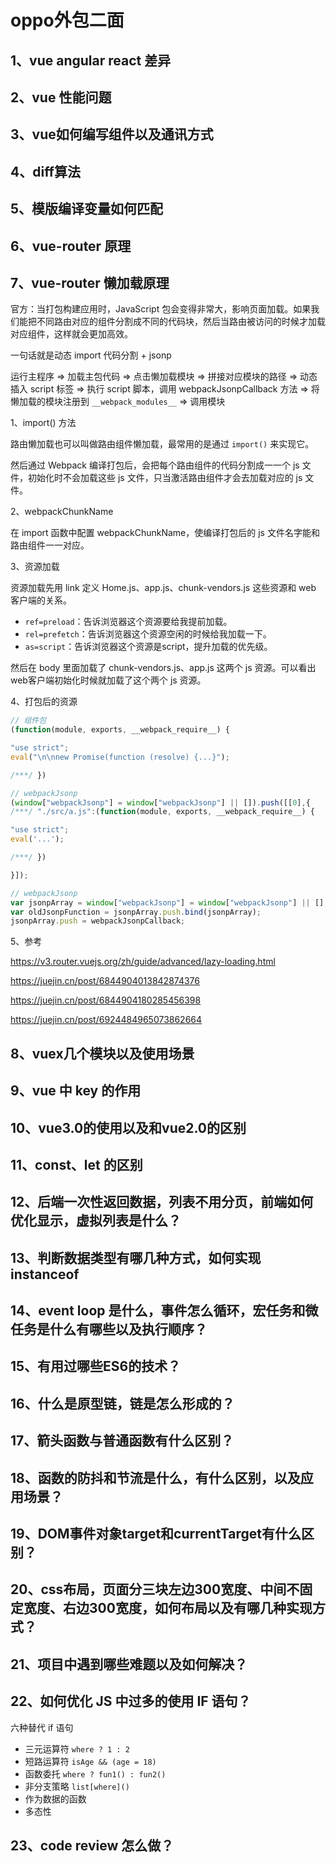 # oppo外包二面

## 1、vue angular react 差异

## 2、vue 性能问题

## 3、vue如何编写组件以及通讯方式

## 4、diff算法

## 5、模版编译变量如何匹配

## 6、vue-router 原理

## 7、vue-router 懒加载原理

官方：当打包构建应用时，JavaScript 包会变得非常大，影响页面加载。如果我们能把不同路由对应的组件分割成不同的代码块，然后当路由被访问的时候才加载对应组件，这样就会更加高效。

一句话就是动态 import 代码分割 + jsonp

运行主程序 => 加载主包代码 => 点击懒加载模块 => 拼接对应模块的路径 => 动态插入 script 标签 => 执行 script 脚本，调用 webpackJsonpCallback 方法 => 将懒加载的模块注册到 `__webpack_modules__` => 调用模块

1、import() 方法

路由懒加载也可以叫做路由组件懒加载，最常用的是通过 `import()` 来实现它。

然后通过 Webpack 编译打包后，会把每个路由组件的代码分割成一一个 js 文件，初始化时不会加载这些 js 文件，只当激活路由组件才会去加载对应的 js 文件。

2、webpackChunkName

在 import 函数中配置 webpackChunkName，使编译打包后的 js 文件名字能和路由组件一一对应。

3、资源加载

资源加载先用 link 定义 Home.js、app.js、chunk-vendors.js 这些资源和 web 客户端的关系。

- `ref=preload`：告诉浏览器这个资源要给我提前加载。
- `rel=prefetch`：告诉浏览器这个资源空闲的时候给我加载一下。
- `as=script`：告诉浏览器这个资源是script，提升加载的优先级。

然后在 body 里面加载了 chunk-vendors.js、app.js 这两个 js 资源。可以看出web客户端初始化时候就加载了这个两个 js 资源。

4、打包后的资源

```js
// 组件包
(function(module, exports, __webpack_require__) {

"use strict";
eval("\n\nnew Promise(function (resolve) {...}");

/***/ })

// webpackJsonp
(window["webpackJsonp"] = window["webpackJsonp"] || []).push([[0],{
/***/ "./src/a.js":(function(module, exports, __webpack_require__) {

"use strict";
eval('...');

/***/ })

}]);

// webpackJsonp
var jsonpArray = window["webpackJsonp"] = window["webpackJsonp"] || [];
var oldJsonpFunction = jsonpArray.push.bind(jsonpArray);
jsonpArray.push = webpackJsonpCallback;
```

5、参考

https://v3.router.vuejs.org/zh/guide/advanced/lazy-loading.html

https://juejin.cn/post/6844904013842874376

https://juejin.cn/post/6844904180285456398

https://juejin.cn/post/6924484965073862664

## 8、vuex几个模块以及使用场景

## 9、vue 中 key 的作用

## 10、vue3.0的使用以及和vue2.0的区别

## 11、const、let 的区别

## 12、后端一次性返回数据，列表不用分页，前端如何优化显示，虚拟列表是什么？

## 13、判断数据类型有哪几种方式，如何实现instanceof

## 14、event loop 是什么，事件怎么循环，宏任务和微任务是什么有哪些以及执行顺序？

## 15、有用过哪些ES6的技术？

## 16、什么是原型链，链是怎么形成的？

## 17、箭头函数与普通函数有什么区别？

## 18、函数的防抖和节流是什么，有什么区别，以及应用场景？

## 19、DOM事件对象target和currentTarget有什么区别？

## 20、css布局，页面分三块左边300宽度、中间不固定宽度、右边300宽度，如何布局以及有哪几种实现方式？

## 21、项目中遇到哪些难题以及如何解决？

## 22、如何优化 JS 中过多的使用 IF 语句？

六种替代 if 语句

- 三元运算符 `where ? 1 : 2`
- 短路运算符 `isAge && (age = 18)`
- 函数委托 `where ? fun1() : fun2()`
- 非分支策略 `list[where]()`
- 作为数据的函数
- 多态性

## 23、code review 怎么做？